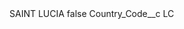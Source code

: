 <?xml version="1.0" encoding="UTF-8"?>
<CustomMetadata xmlns="http://soap.sforce.com/2006/04/metadata" xmlns:xsi="http://www.w3.org/2001/XMLSchema-instance" xmlns:xsd="http://www.w3.org/2001/XMLSchema">
    <label>SAINT LUCIA</label>
    <protected>false</protected>
    <values>
        <field>Country_Code__c</field>
        <value xsi:type="xsd:string">LC</value>
    </values>
</CustomMetadata>
